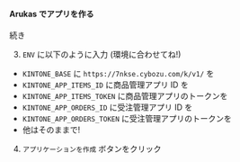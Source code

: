 #### Arukas でアプリを作る
続き

3. `ENV` に以下のように入力 (環境に合わせてね!)
  - `KINTONE_BASE` に `https://7nkse.cybozu.com/k/v1/` を
  - `KINTONE_APP_ITEMS_ID` に商品管理アプリ ID を
  - `KINTONE_APP_ITEMS_TOKEN` に商品管理アプリのトークンを
  - `KINTONE_APP_ORDERS_ID` に受注管理アプリ ID を
  - `KINTONE_APP_ORDERS_TOKEN` に受注管理アプリのトークンを
  - 他はそのままで!
4. `アプリケーションを作成` ボタンをクリック
